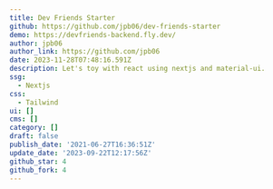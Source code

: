 ```yaml
---
title: Dev Friends Starter
github: https://github.com/jpb06/dev-friends-starter
demo: https://devfriends-backend.fly.dev/
author: jpb06
author_link: https://github.com/jpb06
date: 2023-11-28T07:48:16.591Z
description: Let's toy with react using nextjs and material-ui.
ssg:
  - Nextjs
css:
  - Tailwind
ui: []
cms: []
category: []
draft: false
publish_date: '2021-06-27T16:36:51Z'
update_date: '2023-09-22T12:17:56Z'
github_star: 4
github_fork: 4
---
```

